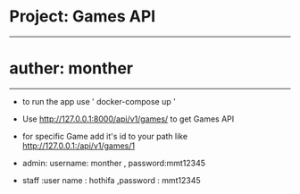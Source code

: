 # Project: Games API
---
# auther: monther

---
- to run the app use  ' docker-compose up ' 
- Use http://127.0.0.1:8000/api/v1/games/ to get Games API

- for specific Game add it's id to your path like http://127.0.0.1:/api/v1/games/1 


- admin: username: monther , password:mmt12345
- staff :user name :  hothifa ,password : mmt12345


